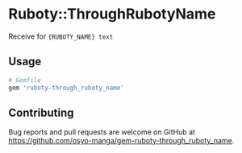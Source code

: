 # Ruboty::ThroughRubotyName

Receive for `{RUBOTY_NAME} text`


## Usage

```ruby
# Gemfile
gem 'ruboty-through_ruboty_name'
```

## Contributing

Bug reports and pull requests are welcome on GitHub at https://github.com/osyo-manga/gem-ruboty-through_ruboty_name.

